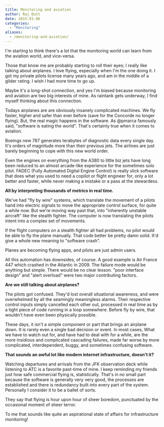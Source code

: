```yaml
---
title: Monitoring and aviation
author: Raj Dutt
date: 2015-01-06
categories:
  - "Monitoring"
aliases:
  - /monitoring-and-aviation/
---
```


I'm starting to think there's a lot that the monitoring world can learn from the aviation world, and vice-versa.

Those that know me are probably starting to roll their eyes; I really like talking about airplanes. I love flying, especially when I'm the one doing it. I got my private pilots license many years ago, and am in the middle of a glider rating. I wish I had more time to go up.

Maybe it's a long-shot connection, and yes I'm biased because monitoring and aviation are two big interests of mine. As raintank gets underway, I find myself thinking about this connection.

Todays airplanes are are obviously insanely complicated machines. We fly faster, higher and safer than ever before (save for the Concorde no longer flying). But, the real magic happens in the software. As @pmarca famously said, "software is eating the world". That's certainly true when it comes to aviation.

Boeings new 787 generates terabytes of diagnostic data every single day. It's orders of magnitude more than their previous jets. The airlines are just barely beginning to cope with this new world order.

Even the engines on everything from the A380 to little biz jets have long been reduced to an almost arcade-like experience for the sometimes solo pilot. FADEC (Fully Automated Digital Engine Control) is really slick software that does what you used to need a copilot or flight engineer for, only a lot better and faster, while never making a mistake or a pass at the stewardess.

<b>All by interpreting thousands of metrics in real time.</b>

We've had "fly by wire" systems, which translate the movement of a pilots hand into electric signals to move the appropriate control surface, for quite a while now. But we're moving way past that, into "inherently unstable aircraft" like the stealth fighter. The computer is now translating the pilots intent into a complex set of movements.

If the flight computers on a stealth fighter all had problems, no pilot would be able to fly the plane manually. That code better be pretty damn solid. It'd give a whole new meaning to "software crash".

Planes are becoming flying apps, and pilots are just admin users.

All this automation has downsides, of course. A good example is Air France 447 which crashed in the Atlantic in 2009. The failure mode would be anything but simple. There would be no clear lesson. "poor interface design" and "alert overload" were two major contributing factors.

<b>Are we still talking about airplanes?</b>

The pilots got confused. They'd lost overall situational awareness, and were overwhelmed by all the seamingly meaningless alarms. Their respective control inputs simply cancelled each other out, processed in real time as by a tight piece of code running in a loop somewhere. Before fly by wire, that wouldn't have even been physically possible.

These days, it isn't a simple component or part that brings an airplane down. It is rarely even a single bad decision or event. In most cases, What we have to watch out for, and have had to deal with for a while, are the more insidious and complicated cascading failures, made far worse by more complicated, interdependent, buggy, and sometimes confusing software.

<b>That sounds an awful lot like modern internet infrastructure, doesn't it? </b>

Watching departures and arrivals from the JFK observation deck while listening to ATC is a favorite past-time of mine. I keep reminding my friends just how safe commercial flying is, statistically. That's in no small part because the software is generally very very good, the processes are established and there is redundancy built into every part of the system. Personally I consider it to be a ballet of sorts.

They say that flying is hour upon hour of sheer boredom, punctuated by the occasional moment of sheer terror.

To me that sounds like quite an aspirational state of affairs for infrastructure monitoring!





